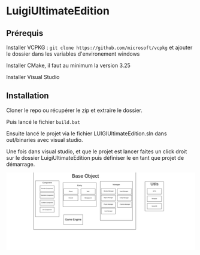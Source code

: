 # LuigiUltimateEdition

## Prérequis

Installer VCPKG : ```git clone https://github.com/microsoft/vcpkg``` et ajouter le dossier dans les variables d'environement windows

Installer CMake, il faut au minimum la version 3.25

Installer Visual Studio

## Installation

Cloner le repo ou récupérer le zip et extraire le dossier.

Puis lancé le fichier ```build.bat```

Ensuite lancé le projet via le fichier LUIGIUltimateEdition.sln dans out/binaries avec visual studio.

Une fois dans visual studio, et que le projet est lancer faites un click droit sur le dossier LuigiUltimateEdition puis définiser le en tant que projet de démarrage.


![alt text](<snapshot - archi - 2024-05-14 (1).png>)